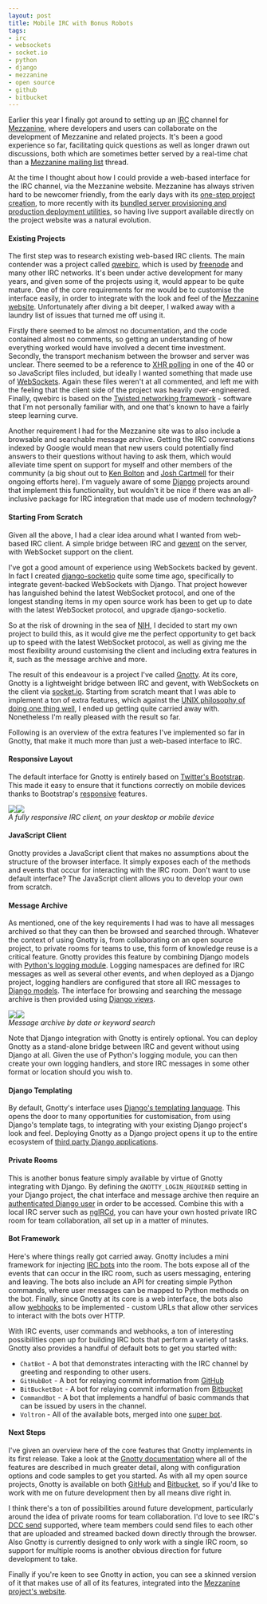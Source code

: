 ```yaml
---
layout: post
title: Mobile IRC with Bonus Robots
tags:
- irc
- websockets
- socket.io
- python
- django
- mezzanine
- open source
- github
- bitbucket
---
```


Earlier this year I finally got around to setting up an [IRC][irc] channel for [Mezzanine][mezzanine], where developers and users can collaborate on the development of Mezzanine and related projects. It's been a good experience so far, facilitating quick questions as well as longer drawn out discussions, both which are sometimes better served by a real-time chat than a [Mezzanine mailing list][mezzanine-mailing-list] thread.

At the time I thought about how I could provide a web-based interface for the IRC channel, via the Mezzanine website. Mezzanine has always striven hard to be newcomer friendly, from the early days with its [one-step project creation][mezzanine-create], to more recently with its [bundled server provisioning and production deployment utilities][mezzanine-deploy], so having live support available directly on the project website was a natural evolution.

#### Existing Projects

The first step was to research existing web-based IRC clients. The main contender was a project called [qwebirc][qwebirc], which is used by [freenode][freenode] and many other IRC networks. It's been under active development for many years, and given some of the projects using it, would appear to be quite mature. One of the core requirements for me would be to customise the interface easily, in order to integrate with the look and feel of the [Mezzanine website][mezzanine]. Unfortunately after diving a bit deeper, I walked away with a laundry list of issues that turned me off using it.

Firstly there seemed to be almost no documentation, and the code contained almost no comments, so getting an understanding of how everything worked would have involved a decent time investment. Secondly, the transport mechanism between the browser and server was unclear. There seemed to be a reference to [XHR polling][xhr-polling] in one of the 40 or so JavaScript files included, but ideally I wanted something that made use of [WebSockets][websockets]. Again these files weren't at all commented, and left me with the feeling that the client side of the project was heavily over-engineered. Finally, qwebirc is based on the [Twisted networking framework][twisted] - software that I'm not personally familiar with, and one that's known to have a fairly steep learning curve.

Another requirement I had for the Mezzanine site was to also include a browsable and searchable message archive. Getting the IRC conversations indexed by Google would mean that new users could potentially find answers to their questions without having to ask them, which would alleviate time spent on support for myself and other members of the community (a big shout out to [Ken Bolton][ken-bolton] and [Josh Cartmell][josh-cartmell] for their ongoing efforts here). I'm vaguely aware of some [Django][django] projects around that implement this functionality, but wouldn't it be nice if there was an all-inclusive package for IRC integration that made use of modern technology?

#### Starting From Scratch

Given all the above, I had a clear idea around what I wanted from web-based IRC client. A simple bridge between IRC and [gevent][gevent] on the server, with WebSocket support on the client.

I've got a good amount of experience using WebSockets backed by gevent. In fact I created [django-socketio][django-socketio] quite some time ago, specifically to integrate gevent-backed WebSockets with Django. That project however has languished behind the latest WebSocket protocol, and one of the longest standing items in my open source work has been to get up to date with the latest WebSocket protocol, and upgrade django-socketio.

So at the risk of drowning in the sea of [NIH][not-invented-here], I decided to start my own project to build this, as it would give me the perfect opportunity to get back up to speed with the latest WebSocket protocol, as well as giving me the most flexibility around customising the client and including extra features in it, such as the message archive and more.

The result of this endeavour is a project I've called [Gnotty][gnotty]. At its core, Gnotty is a lightweight bridge between IRC and gevent, with WebSockets on the client via [socket.io][socketio]. Starting from scratch meant that I was able to implement a ton of extra features, which against the [UNIX philosophy of doing one thing well][unix-philosophy], I ended up getting quite carried away with. Nonetheless I'm really pleased with the result so far.

Following is an overview of the extra features I've implemented so far in Gnotty, that make it much more than just a web-based interface to IRC.

#### Responsive Layout

The default interface for Gnotty is entirely based on [Twitter's Bootstrap][twitter-bootstrap]. This made it easy to ensure that it functions correctly on mobile devices thanks to Bootstrap's [responsive][responsive-design] features.

<em class="center"><a class="no-pjax" href="/static/img/gnotty-desktop-large.png"><img src="/static/img/gnotty-desktop.png"></a><a class="no-pjax" href="/static/img/gnotty-mobile-large.png"><img src="/static/img/gnotty-mobile.png"></a><br>A fully responsive IRC client, on your desktop or mobile device</em>

#### JavaScript Client

Gnotty provides a JavaScript client that makes no assumptions about the structure of the browser interface. It simply exposes each of the methods and events that occur for interacting with the IRC room. Don't want to use default interface? The JavaScript client allows you to develop your own from scratch.

#### Message Archive

As mentioned, one of the key requirements I had was to have all messages archived so that they can then be browsed and searched through. Whatever the context of using Gnotty is, from collaborating on an open source project, to private rooms for teams to use, this form of knowledge reuse is a critical feature. Gnotty provides this feature by combining Django models with [Python's logging module][python-logging]. Logging namespaces are defined for IRC messages as well as several other events, and when deployed as a Django project, logging handlers are configured that store all IRC messages to [Django models][django-models]. The interface for browsing and searching the message archive is then provided using [Django views][django-views].

<em class="center"><a class="no-pjax" href="/static/img/gnotty-browse-large.png"><img src="/static/img/gnotty-browse.png"></a><a class="no-pjax" href="/static/img/gnotty-search-large.png"><img src="/static/img/gnotty-search.png"></a><br>Message archive by date or keyword search</em>

Note that Django integration with Gnotty is entirely optional. You can deploy Gnotty as a stand-alone bridge between IRC and gevent without using Django at all. Given the use of Python's logging module, you can then create your own logging handlers, and store IRC messages in some other format or location should you wish to.

#### Django Templating

By default, Gnotty's interface uses [Django's templating language][django-templating]. This opens the door to many opportunities for customisation, from using Django's template tags, to integrating with your existing Django project's look and feel. Deploying Gnotty as a Django project opens it up to the entire ecosystem of [third party Django applications][django-packages].

#### Private Rooms

This is another bonus feature simply available by virtue of Gnotty integrating with Django. By defining the `GNOTTY_LOGIN_REQUIRED` setting in your Django project, the chat interface and message archive then require an [authenticated Django user][django-auth] in order to be accessed. Combine this with a local IRC server such as [ngIRCd][ngircd], you can have your own hosted private IRC room for team collaboration, all set up in a matter of minutes.

#### Bot Framework

Here's where things really got carried away. Gnotty includes a mini framework for injecting [IRC bots][irc-bots] into the room. The bots expose all of the events that can occur in the IRC room, such as users messaging, entering and leaving. The bots also include an API for creating simple Python commands, where user messages can be mapped to Python methods on the bot. Finally, since Gnotty at its core is a web interface, the bots also allow [webhooks][webhooks] to be implemented - custom URLs that allow other services to interact with the bots over HTTP.

With IRC events, user commands and webhooks, a ton of interesting possibilities open up for building IRC bots that perform a variety of tasks. Gnotty also provides a handful of default bots to get you started with:

- `ChatBot` - A bot that demonstrates interacting with the IRC channel by greeting and responding to other users.
- `GitHubBot` - A bot for relaying commit information from [GitHub][github]
- `BitBucketBot` - A bot for relaying commit information from [Bitbucket][bitbucket]
- `CommandBot` - A bot that implements a handful of basic commands that can be issued by users in the channel.
- `Voltron` - All of the available bots, merged into one [super bot][voltron].

#### Next Steps

I've given an overview here of the core features that Gnotty implements in its first release. Take a look at the [Gnotty documentation][gnotty-github] where all of the features are described in much greater detail, along with configuration options and code samples to get you started. As with all my open source projects, Gnotty is available on both [GitHub][gnotty-github] and [Bitbucket][gnotty-bitbucket], so if you'd like to work with me on future development then by all means dive right in.

I think there's a ton of possibilities around future development, particularly around the idea of private rooms for team collaboration. I'd love to see IRC's [DCC send][dcc-send] supported, where team members could send files to each other that are uploaded and streamed backed down directly through the browser. Also Gnotty is currently designed to only work with a single IRC room, so support for multiple rooms is another obvious direction for future development to take.

Finally if you're keen to see Gnotty in action, you can see a skinned version of it that makes use of all of its features, integrated into the [Mezzanine project's website][mezzanine-irc].

[irc]: http://en.wikipedia.org/wiki/Internet_Relay_Chat
[mezzanine]: http://mezzanine.jupo.org
[mezzanine-mailing-list]: https://groups.google.com/group/mezzanine-users
[mezzanine-create]: http://mezzanine.jupo.org/docs/overview.html#installation
[mezzanine-deploy]: http://mezzanine.jupo.org/docs/deployment.html#commands
[qwebirc]: http://www.qwebirc.org/
[freenode]: http://freenode.net/
[xhr-polling]: http://en.wikipedia.org/wiki/XMLHttpRequest
[websockets]: http://en.wikipedia.org/wiki/WebSocket
[twisted]: http://twistedmatrix.com/
[ken-bolton]: https://twitter.com/kenbolton
[josh-cartmell]: https://twitter.com/joshcartme
[django]: https://www.djangoproject.com
[gevent]: http://www.gevent.org/
[django-socketio]: https://github.com/stephenmcd/django-socketio
[not-invented-here]: http://en.wikipedia.org/wiki/Not_invented_here
[gnotty]: https://github.com/stephenmcd/gnotty
[socketio]: http://socket.io
[unix-philosophy]: http://en.wikipedia.org/wiki/Unix_philosophy
[twitter-bootstrap]: https://twitter.github.com/bootstrap
[responsive-design]: http://en.wikipedia.org/wiki/Responsive_web_design
[python-logging]: http://docs.python.org/2/library/logging.html
[django-models]: https://docs.djangoproject.com/en/dev/topics/db/models/
[django-views]: https://docs.djangoproject.com/en/dev/topics/http/views/
[django-templating]: https://docs.djangoproject.com/en/dev/topics/templates/
[django-packages]: http://www.djangopackages.com/
[django-auth]: https://docs.djangoproject.com/en/dev/topics/auth/
[ngircd]: http://ngircd.barton.de/
[irc-bots]: http://en.wikipedia.org/wiki/Internet_Relay_Chat_bot
[webhooks]: http://en.wikipedia.org/wiki/Webhook
[github]: https://github.com
[bitbucket]: https://bitbucket.org
[voltron]: http://www.youtube.com/watch?v=tZZv5Z2Iz_s
[gnotty-github]: https://github.com/stephenmcd/gnotty
[gnotty-bitbucket]: https://bitbucket.org/stephenmcd/gnotty
[dcc-send]: http://en.wikipedia.org/wiki/Direct_Client-to-Client
[mezzanine-irc]: http://mezzanine.jupo.org/irc/


